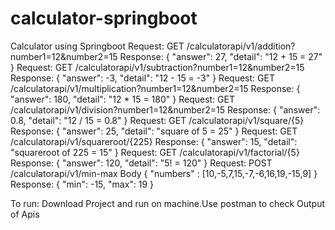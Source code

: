 # calculator-springboot
Calculator using Springboot
Request: GET /calculatorapi/v1/addition?number1=12&number2=15 
Response: { "answer": 27, "detail": "12 + 15 = 27" } 
Request: GET /calculatorapi/v1/subtraction?number1=12&number2=15 
Response: { "answer": -3, "detail": "12 - 15 = -3" } 
Request: GET /calculatorapi/v1/multiplication?number1=12&number2=15 
Response: { "answer": 180, "detail": "12 * 15 = 180" } 
Request: GET /calculatorapi/v1/division?number1=12&number2=15 
Response: { "answer": 0.8, "detail": "12 / 15 = 0.8" } 
Request: GET /calculatorapi/v1/square/{5} 
Response: { "answer": 25, "detail": "square of 5 = 25" } 
Request: GET /calculatorapi/v1/squareroot/{225} 
Response: { "answer": 15, "detail": "squareroot of 225 = 15" } 
Request: GET /calculatorapi/v1/factorial/{5} 
Response: { "answer": 120, "detail": "5! = 120" } 
Request: POST /calculatorapi/v1/min-max 
Body { "numbers" : [10,-5,7,15,-7,-6,16,19,-15,9] } 
Response: { "min": -15, "max": 19 }

To run: Download Project and run on machine.Use postman to check Output of Apis
